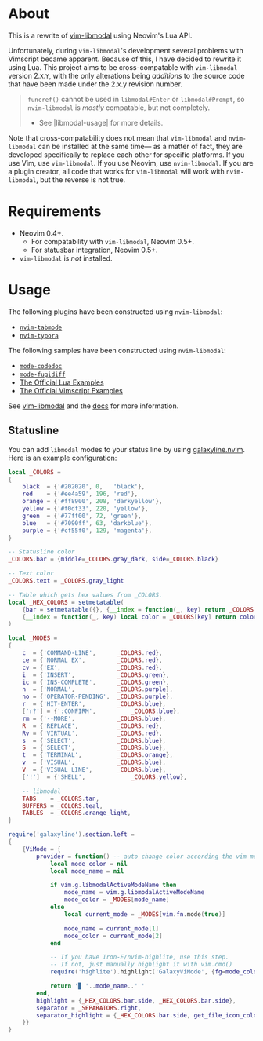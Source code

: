 # About

This is a rewrite of [vim-libmodal][libmodal] using Neovim's Lua API.

Unfortunately, during `vim-libmodal`'s development several problems with Vimscript became apparent. Because of this, I have decided to rewrite it using Lua. This project aims to be cross-compatable with `vim-libmodal` version 2.`X`.`Y`, with the only alterations being _additions_ to the source code that have been made under the 2.x.y revision number.

> `funcref()` cannot be used in `libmodal#Enter` or `libmodal#Prompt`, so `nvim-libmodal` is _mostly_ compatable, but not completely.
>
> * See |libmodal-usage| for more details.

Note that cross-compatability does not mean that `vim-libmodal` and `nvim-libmodal` can be installed at the same time— as a matter of fact, they are developed specifically to replace each other for specific platforms. If you use Vim, use `vim-libmodal`. If you use Neovim, use `nvim-libmodal`. If you are a plugin creator, all code that works for `vim-libmodal` will work with `nvim-libmodal`, but the reverse is not true.

# Requirements

* Neovim 0.4+.
	* For compatability with `vim-libmodal`, Neovim 0.5+.
	* For statusbar integration, Neovim 0.5+.
* `vim-libmodal` is _not_ installed.

[libmodal]: https://github.com/Iron-E/vim-libmodal

# Usage

The following plugins have been constructed using `nvim-libmodal`:

* [`nvim-tabmode`](https://github.com/Iron-E/nvim-tabmode)
* [`nvim-typora`](https://github.com/Iron-E/nvim-typora)

The following samples have been constructed using `nvim-libmodal`:

* [`mode-codedoc`](https://gitlab.com/Iron_E/dotfiles/-/blob/master/.config/nvim/lua/mode-codedoc.lua)
* [`mode-fugidiff`](https://gitlab.com/Iron_E/dotfiles/-/blob/master/.config/nvim/lua/mode-fugidiff.lua)
* [The Official Lua Examples](https://github.com/Iron-E/nvim-libmodal/tree/master/examples/lua)
* [The Official Vimscript Examples](https://github.com/Iron-E/nvim-libmodal/tree/master/examples)

See [vim-libmodal][libmodal] and the [docs](./doc) for more information.

## Statusline

You can add `libmodal` modes to your status line by using [galaxyline.nvim](https://github.com/glepnir/galaxyline.nvim.git). Here is an example configuration:

```lua
local _COLORS =
{
	black  = {'#202020', 0,   'black'},
	red    = {'#ee4a59', 196, 'red'},
	orange = {'#ff8900', 208, 'darkyellow'},
	yellow = {'#f0df33', 220, 'yellow'},
	green  = {'#77ff00', 72, 'green'},
	blue   = {'#7090ff', 63, 'darkblue'},
	purple = {'#cf55f0', 129, 'magenta'},
}

-- Statusline color
_COLORS.bar = {middle=_COLORS.gray_dark, side=_COLORS.black}

-- Text color
_COLORS.text = _COLORS.gray_light

-- Table which gets hex values from _COLORS.
local _HEX_COLORS = setmetatable(
	{bar = setmetatable({}, {__index = function(_, key) return _COLORS.bar[key] and _COLORS.bar[key][1] or nil end})},
	{__index = function(_, key) local color = _COLORS[key] return color and color[1] or nil end}
)

local _MODES =
{
	c  = {'COMMAND-LINE',      _COLORS.red},
	ce = {'NORMAL EX',         _COLORS.red},
	cv = {'EX',                _COLORS.red},
	i  = {'INSERT',            _COLORS.green},
	ic = {'INS-COMPLETE',      _COLORS.green},
	n  = {'NORMAL',            _COLORS.purple},
	no = {'OPERATOR-PENDING',  _COLORS.purple},
	r  = {'HIT-ENTER',         _COLORS.blue},
	['r?'] = {':CONFIRM',          _COLORS.blue},
	rm = {'--MORE',            _COLORS.blue},
	R  = {'REPLACE',           _COLORS.red},
	Rv = {'VIRTUAL',           _COLORS.red},
	s  = {'SELECT',            _COLORS.blue},
	S  = {'SELECT',            _COLORS.blue},
	t  = {'TERMINAL',          _COLORS.orange},
	v  = {'VISUAL',            _COLORS.blue},
	V  = {'VISUAL LINE',       _COLORS.blue},
	['!']  = {'SHELL',             _COLORS.yellow},

	-- libmodal
	TABS    = _COLORS.tan,
	BUFFERS = _COLORS.teal,
	TABLES  = _COLORS.orange_light,
}

require('galaxyline').section.left =
{
	{ViMode = {
		provider = function() -- auto change color according the vim mode
			local mode_color = nil
			local mode_name = nil

			if vim.g.libmodalActiveModeName then
				mode_name = vim.g.libmodalActiveModeName
				mode_color = _MODES[mode_name]
			else
				local current_mode = _MODES[vim.fn.mode(true)]

				mode_name = current_mode[1]
				mode_color = current_mode[2]
			end

			-- If you have Iron-E/nvim-highlite, use this step.
			-- If not, just manually highlight it with vim.cmd()
			require('highlite').highlight('GalaxyViMode', {fg=mode_color, style='bold'})

			return '▊ '..mode_name..' '
		end,
		highlight = {_HEX_COLORS.bar.side, _HEX_COLORS.bar.side},
		separator = _SEPARATORS.right,
		separator_highlight = {_HEX_COLORS.bar.side, get_file_icon_color}
	}}
}
```

